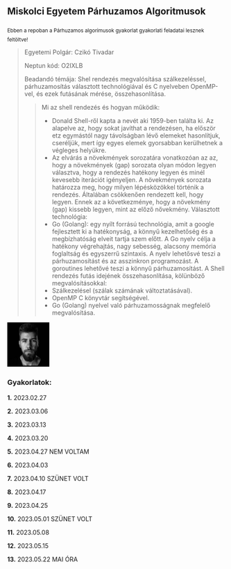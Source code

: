 ## Miskolci Egyetem Párhuzamos Algoritmusok
<sub>Ebben a repoban a Párhuzamos algorimusok gyakorlat gyakorlati feladatai lesznek feltöltve!</sub>

> Egyetemi Polgár: Czikó Tivadar
>
> Neptun kód: O2IXLB
>
> Beadandó témája: 
> Shel rendezés megvalósítása szálkezeléssel, párhuzamosítás választott technológiával és C nyelveben OpenMP-vel, és ezek futásának mérése, összehasonlítása.
>>  Mi az shell rendezés és hogyan működik:
>> - Donald Shell-ről kapta a nevét aki 1959-ben találta ki. Az alapelve az, hogy sokat javíthat a rendezésen, ha először etz egymástól nagy távolságban lévő elemeket hasonlítjuk, cseréljük, mert így egyes elemek gyorsabban kerülhetnek a végleges helyükre.
>> - Az elvárás a növekmények sorozatára vonatkozóan az az, hogy a növekmények (gap) sorozata olyan módon legyen választva, hogy a rendezés hatékony legyen és minél kevesebb iterációt igényeljen. A növekmények sorozata határozza meg, hogy milyen lépésközökkel történik a rendezés. Általában csökkenően rendezett kell, hogy legyen. Ennek az a következménye, hogy a növekmény (gap) kissebb legyen, mint az előző nővekmény.
>> Választott technológia:
>> - Go (Golang): egy nyílt forrású technológia, amit a google fejlesztett ki a hatékonyság, a könnyű kezelhetőség és a megbízhatóság elveit tartja szem előtt. A Go nyelv célja a hatékony végrehajtás, nagy sebesség, alacsony memória foglaltság és egyszerrű szintaxis. A nyelv lehetősvé teszi a párhuzamosítást és az asszinkron programozást. A goroutines lehetővé teszi a könnyű párhuzamosítást.
>> A Shell rendezés futás idejének összehasonlítása, kölünböző megvalósításokkal:
>> - Szálkezelésel (szálak számának változtatásával).
>> - OpenMP C könyvtár segítségével.
>> - Go (Golang) nyelvel való párhuzamosságnak megfelelő megvalósítása.

<img src="https://github.com/cziko1/parallel-o2ixlb-gyak/blob/main/picture.PNG" width="97" height="102">

### Gyakorlatok:
<rb> **1.** 2023.02.27 
  
<rb> **2.** 2023.03.06

<rb> **3.** 2023.03.13 

<rb> **4.** 2023.03.20

<rb> **5.** 2023.04.27 NEM VOLTAM

<rb> **6.** 2023.04.03

<rb> **7.** 2023.04.10 SZÜNET VOLT

<rb> **8.** 2023.04.17  

<rb> **9.** 2023.04.25 
  
<rb> **10.** 2023.05.01 SZÜNET VOLT
  
<rb> **11.** 2023.05.08 
  
<rb> **12.** 2023.05.15 
    
<rb> **13.** 2023.05.22 MAI ÓRA
